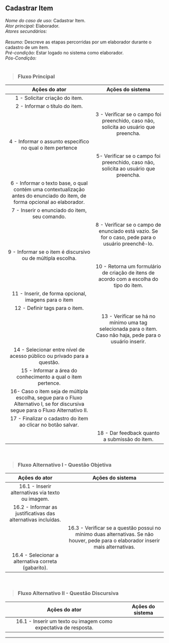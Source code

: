 ## Cadastrar Item 
*Nome do caso de uso:* Cadastrar Item. <br>
*Ator principal:* Elaborador. <br>
*Atores secundários:*	<br>	 
*Resumo:* Descreve as etapas percorridas por um elaborador durante o cadastro de um item. <br>
*Pré-condição:* Estar logado no sistema como elaborador. <br>
*Pós-Condição:* <br> <br>

> ### Fluxo Principal
| Ações do ator                            | Ações do sistema      |
| :-----------------:                      | :-----------------:   | 
| 1 - Solicitar criação do item.        |                       |  
| 2 - Informar o título do item. |             |  
|                                          | 3 - Verificar se o campo foi preenchido, caso não, solicita ao usuário que preencha.         |  
| 4 - Informar o assunto específico no qual o item pertence   |  
|                                          | 5- Verificar se o campo foi preenchido, caso não, solicita ao usuário que preencha.          |
| 6 - Informar o texto base, o qual contém uma contextualização antes do enunciado do item, de forma opcional ao elaborador.            |      
| 7 - Inserir  o enunciado do item, seu comando.|                    | 
|                                          | 8 - Verificar se o campo de enunciado está vazio. Se for o caso, pede para o usuário preenchê-lo. |
| 9 - Informar se o item é discursivo ou de múltipla escolha.                              |                                                                           |  
|                                          | 10 - Retorna um formulário de criação de itens de acordo com a escolha do tipo do item. |
| 11 - Inserir, de forma opcional, imagens para o item | 
| 12 - Definir tags para o item. |                               | 
|                                          | 13 - Verificar se há no mínimo uma tag selecionada para o item. Caso não haja, pede para o usuário inserir. |  
| 14 - Selecionar entre nível de acesso público ou privado para a questão. |                                                                   | 
| 15 - Informar a área do conhecimento a qual o item pertence.          |
| 16- Caso o item seja de múltipla escolha, segue para o Fluxo Alternativo I, se for discursiva segue para o Fluxo Alternativo II.
| 17 - Finalizar o cadastro do item ao clicar no botão salvar.    |                                                                                                   | 
|                                          | 18 - Dar feedback quanto a submissão do item.                                                  |  

<br>

> ### Fluxo Alternativo I - Questão Objetiva
| Ações do ator                            | Ações do sistema      |
| :-----------------:                      | :-----------------:   | 
| 16.1 - Inserir alternativas via texto ou imagem. |               |  
| 16.2 - Informar as justificativas das alternativas incluídas. |  |  
|                                          | 16.3 - Verificar se a questão possui no mínimo duas alternativas. Se não houver, pede para o elaborador inserir mais alternativas. | 
| 16.4 - Selecionar a alternativa correta (gabarito).|             |  

<br>

> ### Fluxo Alternativo II - Questão Discursiva
| Ações do ator                          | Ações do sistema      |
| :-----------------:                    | :-----------------:   | 
| 16.1 - Inserir um texto ou imagem como expectativa de resposta.   |      |    

<hr>

